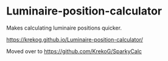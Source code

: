 # Luminaire-position-calculator
Makes calculating luminaire positions quicker.

https://krekog.github.io/Luminaire-position-calculator/

Moved over to https://github.com/KrekoG/SparkyCalc
